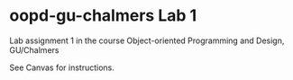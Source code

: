 # oopd-gu-chalmers Lab 1

Lab assignment 1 in the course Object-oriented Programming and Design, GU/Chalmers

See Canvas for instructions.

